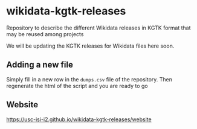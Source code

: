 # wikidata-kgtk-releases
Repository to describe the different Wikidata releases in KGTK format that may be reused among projects

We will be updating the KGTK releases for Wikidata files here soon.

## Adding a new file
Simply fill in a new row in the `dumps.csv` file of the repository. Then regenerate the html of the script and you are ready to go

## Website

https://usc-isi-i2.github.io/wikidata-kgtk-releases/website



